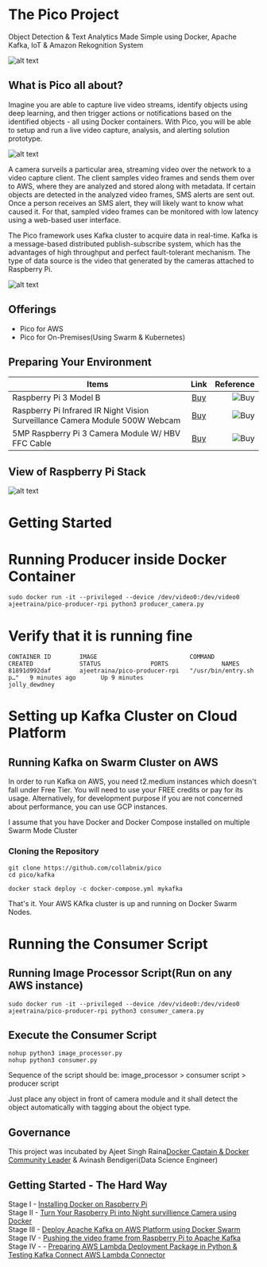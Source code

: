 # The Pico Project

Object Detection & Text Analytics Made Simple using Docker, Apache Kafka, IoT & Amazon Rekognition System

![alt text](https://github.com/collabnix/pico/blob/master/images/thepicoproject1.png "My Image")



## What is Pico all about?


Imagine you are able to capture live video streams, identify objects using deep learning, and then trigger actions or notifications based on the identified objects - all using Docker containers. With Pico, you will be able to setup and run a live video capture, analysis, and alerting solution prototype.

![alt text](https://github.com/collabnix/pico/blob/master/images/pico-project-arch.png)

                            

A camera surveils a particular area, streaming video over the network to a video capture client. The client samples video frames and sends them over to AWS, where they are analyzed and stored along with metadata. If certain objects are detected in the analyzed video frames, SMS alerts are sent out. Once a person receives an SMS alert, they will likely want to know what caused it. For that, sampled video frames can be monitored with low latency using a web-based user interface.

The Pico framework uses Kafka cluster to acquire data in real-time. Kafka is a message-based distributed publish-subscribe system, which has the advantages of high throughput and perfect fault-tolerant mechanism. The type of data source is the video that generated by the cameras attached to Raspberry Pi. 


![alt text](https://github.com/collabnix/pico/blob/master/images/pico_in_3_steps.png)


## Offerings

- Pico for AWS
- Pico for On-Premises(Using Swarm & Kubernetes)

## Preparing Your Environment

|Items        |   Link        | Reference  |
| ------------- |:-------------:| -----:|
| Raspberry Pi 3 Model B| [Buy](https://robu.in/product/latest-raspberry-pi-3-model-b-original/ref/60/) | ![Buy](https://github.com/collabnix/pico/blob/master/images/pibox.png) |
| Raspberry Pi Infrared IR Night Vision Surveillance Camera Module 500W Webcam | [Buy](https://robu.in/product/raspberry-pi-infrared-ir-night-vision-surveillance-camera-module-500w-webcam/ref/60/) | ![Buy](https://github.com/collabnix/pico/blob/master/images/picbox2.png/)| 
| 5MP Raspberry Pi 3 Camera Module W/ HBV FFC Cable | [Buy](https://robu.in/product/5mp-raspberry-pi-camera-module-w-hbv-ffc-cable/ref/60) | ![Buy](https://github.com/collabnix/pico/blob/master/images/pibox3.png)| 


## View of Raspberry Pi Stack

![alt text](https://github.com/collabnix/pico/blob/master/images/pico2.png)

# Getting Started 

# Running Producer inside Docker Container

```
sudo docker run -it --privileged --device /dev/video0:/dev/video0 ajeetraina/pico-producer-rpi python3 producer_camera.py
```

# Verify that it is running fine

```
CONTAINER ID        IMAGE                          COMMAND                  CREATED             STATUS              PORTS               NAMES
81891d992daf        ajeetraina/pico-producer-rpi   "/usr/bin/entry.sh p…"   9 minutes ago       Up 9 minutes                            jolly_dewdney

```

# Setting up Kafka Cluster on Cloud Platform

## Running Kafka on Swarm Cluster on AWS

In order to run Kafka on AWS, you need t2.medium instances which doesn't fall under Free Tier. You will need to use your FREE credits or pay for its usage. Alternatively, for development purpose if you are not concerned about performance, you can use GCP instances.

I assume that you have Docker and Docker Compose installed on multiple Swarm Mode Cluster

### Cloning the Repository

```
git clone https://github.com/collabnix/pico
cd pico/kafka
```

```
docker stack deploy -c docker-compose.yml mykafka
```

That's it. Your AWS KAfka cluster is up and running on Docker Swarm Nodes. 

# Running the Consumer Script

## Running Image Processor Script(Run on any AWS instance)


```
sudo docker run -it --privileged --device /dev/video0:/dev/video0 ajeetraina/pico-producer-rpi python3 consumer_camera.py
```

## Execute the Consumer Script

```
nohup python3 image_processor.py
nohup python3 consumer.py
```

Sequence of the script should be:
image_processor > consumer script > producer script

Just place any object in front of camera module and it shall detect the object automatically with tagging about the object type.

## Governance

This project was incubated by Ajeet Singh Raina[Docker Captain & Docker Community Leader](https://www.docker.com/captains/ajeet-singh-raina) & Avinash Bendigeri(Data Science Engineer)

## Getting Started - The Hard Way

Stage I - [Installing Docker on Raspberry Pi](https://github.com/collabnix/pico/tree/master/getting-started)<br>
Stage II - [Turn Your Raspberry Pi into Night survillience Camera using Docker](http://collabnix.com/turn-your-raspberry-pi-into-low-cost-cctv-surveillance-camerawith-night-vision-in-5-minutes-using-docker/)<br>
Stage III -  [Deploy Apache Kafka on AWS Platform using Docker Swarm](https://github.com/collabnix/pico/blob/master/kafka/README.md)<br>
Stage IV - [Pushing the video frame from Raspberry Pi to Apache Kafka](https://github.com/collabnix/pico/blob/master/kafka/producer-consumer.md) <br>
Stage IV - []() - [Preparing AWS Lambda Deployment Package in Python & Testing Kafka Connect AWS Lambda Connector](https://github.com/collabnix/pico/blob/master/lambda/README.md)<br>



